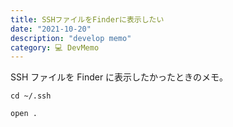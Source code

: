 ```yaml
---
title: SSHファイルをFinderに表示したい
date: "2021-10-20"
description: "develop memo"
category: 💻 DevMemo
---
```


SSH ファイルを Finder に表示したかったときのメモ。

```
cd ~/.ssh
```

```
open .
```

